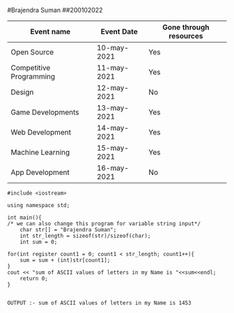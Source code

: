 #Brajendra Suman ##200102022

|       Event name      | Event Date  |Gone through resources|
|-----------------------|-------------|----------------------|
|      Open Source      | 10-may-2021 |          Yes         |
|Competitive Programming| 11-may-2021 |          Yes         |
|         Design        | 12-may-2021 |          No          |
|    Game Developments  | 13-may-2021 |          Yes         |
|     Web Development   | 14-may-2021 |          Yes         |
|     Machine Learning  | 15-may-2021 |          Yes         |
|     App Development   | 16-may-2021 |          No          |

``` 
#include <iostream>

using namespace std;

int main(){
/* we can also change this program for variable string input*/
    char str[] = "Brajendra Suman"; 
    int str_length = sizeof(str)/sizeof(char);
    int sum = 0;
    
for(int register count1 = 0; count1 < str_length; count1++){
    sum = sum + (int)str[count1];
}
cout << "sum of ASCII values of letters in my Name is "<<sum<<endl;
    return 0;
}


OUTPUT :- sum of ASCII values of letters in my Name is 1453 
```








